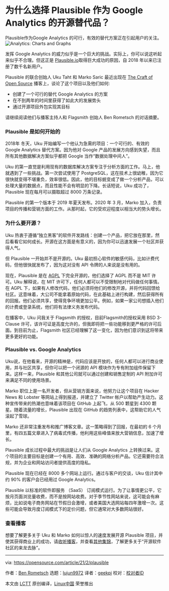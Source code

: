 [#]: collector: (lujun9972)
[#]: translator: (geekpi)
[#]: reviewer: ( )
[#]: publisher: ( )
[#]: url: ( )
[#]: subject: (Why choose Plausible for an open source alternative to Google Analytics)
[#]: via: (https://opensource.com/article/21/2/plausible)
[#]: author: (Ben Rometsch https://opensource.com/users/flagsmith)

为什么选择 Plausible 作为 Google Analytics 的开源替代品？
======
Plausible作为Google Analytics 的可行，有效的替代方案正在引起用户的关注。
![Analytics: Charts and Graphs][1]

发挥 Google Analytics 的威力似乎是一个巨大的挑战。实际上，你可以说这听起来似乎不合理。但这正是 [Plausible.io][2]取得巨大成功的原因，自 2018 年以来已注册了数千名新用户。

Plausible 的联合创始人 Uku Taht 和 Marko Saric 最近出现在 [The Craft of Open Source][3] 播客上，谈论了这个项目以及他们如何:

* 创建了一个可行的替代 Google Analytics 的方案
* 在不到两年的时间里获得了如此大的发展势头
* 通过开源项目外包实现其目标



请继续阅读他们与播客主持人和 Flagsmith 创始人 Ben Rometsch 的对话摘要。

### Plausible 是如何开始的

2018年 冬天，Uku 开始编写一个他认为急需的项目：一个可行的、有效的 Google Analytics 替代方案。因为他对 Google 产品的发展方向感到失望，而且所有其他数据解决方案似乎都把 Google 当作“数据处理中间人”。

Uku 的第一直觉是利用现有的数据库解决方案专注于分析方面的工作。马上，他就遇到了一些挑战。第一次尝试使用了 PostgreSQL，这在技术上很幼稚，因为它很快就变得不堪重负，效率很低。因此，他的目标蜕变成了做一个分析产品，可以处理大量的数据点，而且性能不会有明显的下降。长话短说，Uku 成功了，Plausible 现在每月可以摄取超过 8000 万条记录。

Plausible 的第一个版本于 2019 年夏天发布。2020 年 3 月，Marko 加入，负责项目的传播和营销方面的工作。从那时起，它的受欢迎程度以相当大的势头增长。

### 为什么要开源？

Uku 热衷于遵循“独立黑客”的软件开发路线：创建一个产品，把它放在那里，然后看看它如何成长。开源在这方面是有意义的，因为你可以迅速发展一个社区并获得人气。

但 Plausible 一开始并不是开源的。Uku 最初担心软件的敏感代码，比如计费代码，但他很快就发布了，因为这对没有 API 令牌的人来说是没有用的。


现在，Plausible 是在 [AGPL][4] 下完全开源的，他们选择了 AGPL 而不是 MIT 许可。Uku 解释说，在 MIT 许可下，任何人都可以不受限制地对代码做任何事情。在 AGPL 下，如果有人修改代码，他们必须将他们的修改开源，并将代码回馈给社区。这意味着，大公司不能拿着原始代码，在此基础上进行构建，然后获得所有的回报。他们必须共享，使得竞争环境更加公平。例如，如果一家公司想插入他们的计费或登录系统，他们将有法律义务发布代码。


在播客中，Uku 问我关于 Flagsmith 的授权，目前Flagsmith的授权采用 BSD 3-Clause 许可，该许可证是高度允许的，但我即将把一些功能移到更严格的许可后面。到目前为止，Flagsmith 社区已经理解了这一变化，因为他们意识到这将带来更多更好的功能。

### Plausible vs. Google Analytics

Uku说，在他看来，开源的精神是，代码应该是开放的，任何人都可以进行商业使用，并与社区共享，但你可以把一个闭源的 API 模块作为专有附加组件保留下来。这样一来，Plausible 和其他公司就可以通过创建和销售定制的 API 附加许可来满足不同的使用场景。

Marko 职位上是一名开发者，但从营销方面来说，他努力让这个项目在 Hacker News 和 Lobster 等网站上得到报道，并建立了 Twitter 帐户以帮助产生动力。这种宣传带来的热潮也意味着该项目在 GitHub 上起飞，从 500 颗星到 4300 颗星。随着流量的增长，Plausible 出现在 GitHub 的趋势列表中，这帮助它的人气滚起了雪球。

Marko 还非常注重发布和推广博客文章。这一策略得到了回报，在最初的 6 个月里，有四五篇文章进入了病毒式传播，他利用这些峰值来放大营销信息，加速了增长。

Plausible 成长过程中最大的挑战是让人们从 Google Analytics 上转换过来。这个项目的主要目标是创建一个有用、高效、准确的网络分析产品。它还需要符合法规，并为企业和网站访问者提供高度的隐私。

Plausible 现在已经在 8000 多个网站上运行。通过与客户的交谈，Uku 估计其中约 90% 的客户会已经用过 Google Analytics。

Plausible 以标准的软件即服务 （SaaS） 订阅模式运行。为了让事情更公平，它按月页面浏览量收费，而不是按网站收费。对于季节性网站来说，这可能会有麻烦，比如说电子商务网站在节假日会激增，或者美国大选网站每四年激增一次。这些可能会导致月度订阅模式下的定价问题，但它通常对大多数网站很好。


### 查看播客

想要了解更多关于 Uku 和 Marko 如何以惊人的速度发展开源 Plausible 项目，并使其获得商业上的成功，请[收听播客][3]，并查看[其他集锦][5]，了解更多关于“开源软件社区的来龙去脉”。

--------------------------------------------------------------------------------

via: https://opensource.com/article/21/2/plausible

作者：[Ben Rometsch][a]
选题：[lujun9972][b]
译者：[geekpi](https://github.com/geekpi)
校对：[校对者ID](https://github.com/校对者ID)

本文由 [LCTT](https://github.com/LCTT/TranslateProject) 原创编译，[Linux中国](https://linux.cn/) 荣誉推出

[a]: https://opensource.com/users/flagsmith
[b]: https://github.com/lujun9972
[1]: https://opensource.com/sites/default/files/styles/image-full-size/public/lead-images/analytics-graphs-charts.png?itok=sersoqbV (Analytics: Charts and Graphs)
[2]: https://plausible.io/
[3]: https://www.flagsmith.com/podcast/02-plausible
[4]: https://www.gnu.org/licenses/agpl-3.0.en.html
[5]: https://www.flagsmith.com/podcast